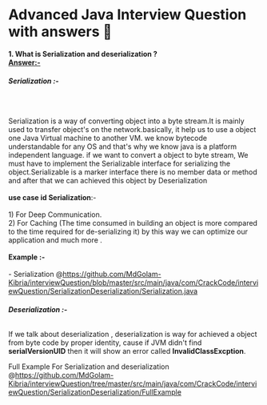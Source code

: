# <h1><b> Advanced Java Interview Question with answers 🙋 </b></h1>

 <b> 1. What is Serialization and deserialization ?  <br/></b> 
      <b><u>Answer:- </u></b> <br/>
      <b><h6>Serialization :- </h6></b> <br/>
      <p>
      Serialization is a way of converting object into a byte stream.It is mainly used to transfer object's on the network.basically, it help us to use a object one Java Virtual machine to another VM. we know bytecode understandable for any OS and that's why we know java is a platform independent language.
  if we want to convert a object to byte stream, We must have to implement the Serializable interface for serializing the object.Serializable is a marker interface there is no member data or method and after that we can achieved this object by Deserialization <br/><br/>
  <b>use case id Serialization</b>:-<br/><br/>
       1) For Deep Communication.<br/>
       2) For Caching (The time consumed in building an object is more compared to the time required for de-serializing it) by this way we can optimize our application and much more .<br/>
       <br/>
       <b>Example :-</b> <br/><br/>
       - Serialization @https://github.com/MdGolam-Kibria/interviewQuestion/blob/master/src/main/java/com/CrackCode/interviewQuestion/SerializationDeserialization/Serialization.java
       
 <b><h6>Deserialization :- </h6></b> 
 If we talk about deserialization , deserialization  is way for achieved a object from  byte code by proper identity,  cause if JVM didn't find <b>serialVersionUID</b>
then it will show an error called <b>InvalidClassExcption</b>.<br/>

Full Example For Serialization and deserialization
@https://github.com/MdGolam-Kibria/interviewQuestion/tree/master/src/main/java/com/CrackCode/interviewQuestion/SerializationDeserialization/FullExample
       
       
       
       
    

